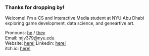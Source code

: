 ### Thanks for dropping by!

Welcome! I'm a CS and Interactive Media student at NYU Abu Dhabi exploring game development, data science, and geneartive art.

Pronouns: [he](https://pronoun.is/he) / [they](https://pronoun.is/they)  
Email: [mjv379@nyu.edu](mailto:mjv379@nyu.edu)  
Website: [here!](https://mjvar.github.io/)
Linkedin: [here!](https://www.linkedin.com/in/mjvar/)  
itch.io: [here!](https://infairvar.itch.io/)  
